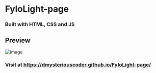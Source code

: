 # FyloLight-page
### Built with HTML, CSS and JS

## Preview
![image](https://github.com/user-attachments/assets/0bf76a07-54b3-4132-84f5-bb2102b2b271)

### Visit at https://dmysteriouscoder.github.io/FyloLight-page/
